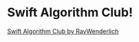 # Swift Algorithm Club!

[Swift Algorithm Club by RayWenderlich](https://github.com/raywenderlich/swift-algorithm-club)
